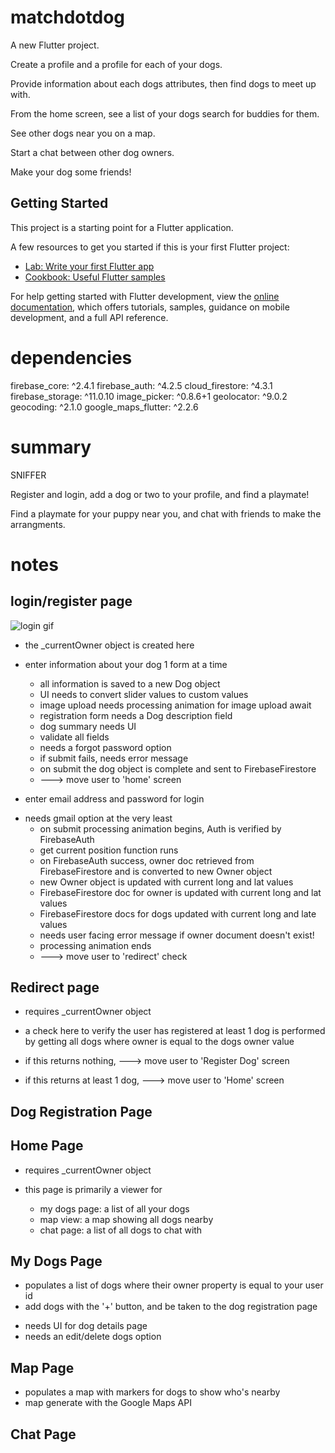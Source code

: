 # matchdotdog

A new Flutter project.

Create a profile and a profile for each of your dogs.

Provide information about each dogs attributes, then find dogs to meet up with.

From the home screen, see a list of your dogs search for buddies for them.

See other dogs near you on a map.

Start a chat between other dog owners.

Make your dog some friends!

## Getting Started

This project is a starting point for a Flutter application.

A few resources to get you started if this is your first Flutter project:

- [Lab: Write your first Flutter app](https://docs.flutter.dev/get-started/codelab)
- [Cookbook: Useful Flutter samples](https://docs.flutter.dev/cookbook)

For help getting started with Flutter development, view the
[online documentation](https://docs.flutter.dev/), which offers tutorials,
samples, guidance on mobile development, and a full API reference.

# dependencies

firebase_core: ^2.4.1
firebase_auth: ^4.2.5
cloud_firestore: ^4.3.1
firebase_storage: ^11.0.10
image_picker: ^0.8.6+1
geolocator: ^9.0.2
geocoding: ^2.1.0
google_maps_flutter: ^2.2.6

# summary

SNIFFER

Register and login, add a dog or two to your profile, and find a playmate!

Find a playmate for your puppy near you, and chat with friends to make the arrangments.

# notes

## login/register page

![login gif](matchdotdog/assets/gifs/login.gif)

- the \_currentOwner object is created here

- enter information about your dog 1 form at a time

  - all information is saved to a new Dog object

  * UI needs to convert slider values to custom values
  * image upload needs processing animation for image upload await
  * registration form needs a Dog description field
  * dog summary needs UI
  * validate all fields
  * needs a forgot password option
  * if submit fails, needs error message

  - on submit the dog object is complete and sent to FirebaseFirestore
  - ---> move user to 'home' screen

- enter email address and password for login

* needs gmail option at the very least
  - on submit processing animation begins, Auth is verified by FirebaseAuth
  - get current position function runs
  - on FirebaseAuth success, owner doc retrieved from FirebaseFirestore and is converted to new Owner object
  - new Owner object is updated with current long and lat values
  - FirebaseFirestore doc for owner is updated with current long and lat values
  - FirebaseFirestore docs for dogs updated with current long and late values
  * needs user facing error message if owner document doesn't exist!
  - processing animation ends
  - ---> move user to 'redirect' check

## Redirect page

- requires \_currentOwner object

- a check here to verify the user has registered at least 1 dog is performed by getting all dogs where owner is equal to the dogs owner value
- if this returns nothing, ---> move user to 'Register Dog' screen
- if this returns at least 1 dog, ---> move user to 'Home' screen

## Dog Registration Page

## Home Page

- requires \_currentOwner object

- this page is primarily a viewer for
  - my dogs page: a list of all your dogs
  - map view: a map showing all dogs nearby
  - chat page: a list of all dogs to chat with

## My Dogs Page

- populates a list of dogs where their owner property is equal to your user id
- add dogs with the '+' button, and be taken to the dog registration page

* needs UI for dog details page
* needs an edit/delete dogs option

## Map Page

- populates a map with markers for dogs to show who's nearby
- map generate with the Google Maps API

## Chat Page
